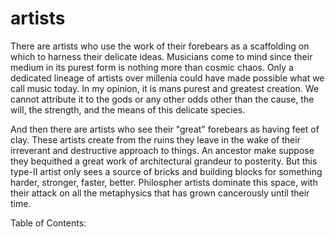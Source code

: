 # artists

There are artists who use the work of their forebears as a scaffolding on which to harness their delicate ideas. Musicians come to mind since their medium in its purest form is nothing more than cosmic chaos. Only a dedicated lineage of artists over millenia could have made possible what we call music today. In my opinion, it is mans purest and greatest creation. We cannot attribute it to the gods or any other odds other than the cause, the will, the strength, and the means of this delicate species.

And then there are artists who see their "great" forebears as having feet of clay. These artists create from the ruins they leave in the wake of their irreverant and destructive approach to things. An ancestor make suppose they bequithed a great work of architectural grandeur to posterity. But this type-II artist only sees a source of bricks and building blocks for something harder, stronger, faster, better. Philospher artists dominate this space, with their attack on all the metaphysics that has grown cancerously until their time.

Table of Contents:

```{tableofcontents}
```
